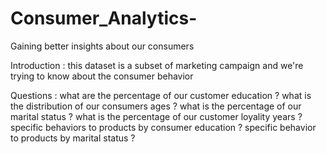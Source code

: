# Consumer_Analytics-
Gaining better insights about our consumers 

Introduction :
this dataset is a subset of marketing campaign and we're trying to know about the consumer behavior


Questions :
what are the percentage of our customer education ?
what is the distribution of our consumers ages ?
what is the percentage of our marital status ?
what is the percentage of our customer loyality years ?
specific behaviors to products by consumer education ?
specific behavior to products by marital status ?
